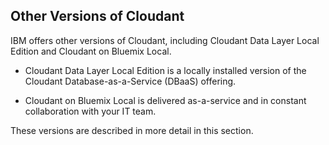 ## Other Versions of Cloudant
IBM offers other versions of Cloudant, including Cloudant Data Layer Local Edition and Cloudant on Bluemix Local. 

*	Cloudant Data Layer Local Edition is a locally installed version of the Cloudant Database-as-a-Service (DBaaS) offering. 

*	Cloudant on Bluemix Local is delivered as-a-service and in constant collaboration with your IT team. 

These versions are described in more detail in this section. 
